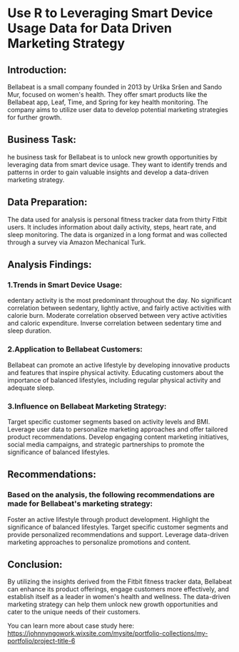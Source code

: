 # Use R to Leveraging Smart Device Usage Data for Data Driven Marketing Strategy

## Introduction:

Bellabeat is a small company founded in 2013 by Urška Sršen and Sando Mur, focused on women's health. They offer smart products like the Bellabeat app, Leaf, Time, and Spring for key health monitoring. The company aims to utilize user data to develop potential marketing strategies for further growth.

## Business Task:

 he business task for Bellabeat is to unlock new growth opportunities by leveraging data from smart device usage. They want to identify trends and patterns in order to gain valuable insights and develop a data-driven marketing strategy.

## Data Preparation:

The data used for analysis is personal fitness tracker data from thirty Fitbit users. It includes information about daily activity, steps, heart rate, and sleep monitoring. The data is organized in a long format and was collected through a survey via Amazon Mechanical Turk.

## Analysis Findings:

### 1.Trends in Smart Device Usage:

edentary activity is the most predominant throughout the day.
No significant correlation between sedentary, lightly active, and fairly active activities with calorie burn.
Moderate correlation observed between very active activities and caloric expenditure.
Inverse correlation between sedentary time and sleep duration.

### 2.Application to Bellabeat Customers:

Bellabeat can promote an active lifestyle by developing innovative products and features that inspire physical activity.
Educating customers about the importance of balanced lifestyles, including regular physical activity and adequate sleep.

### 3.Influence on Bellabeat Marketing Strategy:

Target specific customer segments based on activity levels and BMI.
Leverage user data to personalize marketing approaches and offer tailored product recommendations.
Develop engaging content marketing initiatives, social media campaigns, and strategic partnerships to promote the significance of balanced lifestyles.

## Recommendations:
### Based on the analysis, the following recommendations are made for Bellabeat's marketing strategy:
Foster an active lifestyle through product development.
Highlight the significance of balanced lifestyles.
Target specific customer segments and provide personalized recommendations and support.
Leverage data-driven marketing approaches to personalize promotions and content.

## Conclusion:
By utilizing the insights derived from the Fitbit fitness tracker data, Bellabeat can enhance its product offerings, engage customers more effectively, and establish itself as a leader in women's health and wellness. The data-driven marketing strategy can help them unlock new growth opportunities and cater to the unique needs of their customers.




You can learn more about case study here: https://johnnyngowork.wixsite.com/mysite/portfolio-collections/my-portfolio/project-title-6

